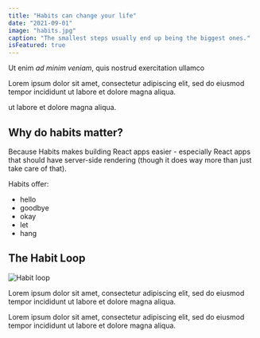 ```yaml
---
title: "Habits can change your life"
date: "2021-09-01"
image: "habits.jpg"
caption: "The smallest steps usually end up being the biggest ones."
isFeatured: true
---
```


Ut enim _ad minim veniam_, quis nostrud exercitation ullamco

Lorem ipsum dolor sit amet, consectetur adipiscing elit, sed do eiusmod tempor incididunt ut labore et dolore magna
aliqua.

ut labore et dolore magna aliqua.

## Why do habits matter?

Because Habits makes building React apps easier - especially React apps that should have server-side rendering (though it does way more than just take care of that).

Habits offer:

- hello
- goodbye
- okay
- let
- hang

## The Habit Loop

![Habit loop](habit-loop.png)

Lorem ipsum dolor sit amet, consectetur adipiscing elit, sed do eiusmod tempor incididunt ut labore et dolore magna
aliqua.

Lorem ipsum dolor sit amet, consectetur adipiscing elit, sed do eiusmod tempor incididunt ut labore et dolore magna
aliqua.
